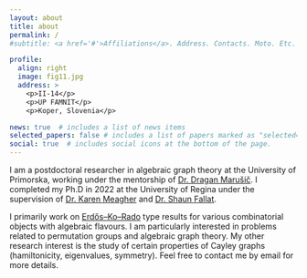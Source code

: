 ```yaml
---
layout: about
title: about
permalink: /
#subtitle: <a href='#'>Affiliations</a>. Address. Contacts. Moto. Etc.

profile:
  align: right
  image: fig11.jpg
  address: >
    <p>II-14</p>
    <p>UP FAMNIT</p>
    <p>Koper, Slovenia</p>

news: true  # includes a list of news items
selected_papers: false # includes a list of papers marked as "selected={true}"
social: true  # includes social icons at the bottom of the page.
---
```


I am a postdoctoral researcher in algebraic graph theory at the University of Primorska, working under the mentorship of [Dr. Dragan Marušič](https://www.famnit.upr.si/sl/zaposleni-in-sodelavci/dragan.marusic/). I completed my Ph.D in 2022 at the University of Regina under the supervision of  [Dr. Karen Meagher](https://uregina.ca/~meagherk/) and [Dr. Shaun Fallat](https://uregina.ca/~sfallat/).

I primarily work on [Erdős–Ko–Rado](https://en.wikipedia.org/wiki/Erd%C5%91s%E2%80%93Ko%E2%80%93Rado_theorem) type results for various combinatorial objects with algebraic flavours. I am particularly interested in problems related to permutation groups and algebraic graph theory. My other research interest is the study of certain properties of Cayley graphs (hamiltonicity, eigenvalues, symmetry). Feel free to contact me by email for more details.
